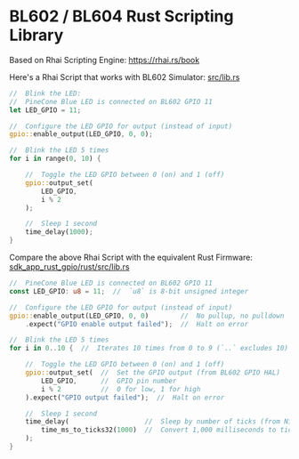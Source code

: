 # BL602 / BL604 Rust Scripting Library

Based on Rhai Scripting Engine: https://rhai.rs/book

Here's a Rhai Script that works with BL602 Simulator: [src/lib.rs](src/lib.rs)

```rust
//  Blink the LED:
//  PineCone Blue LED is connected on BL602 GPIO 11
let LED_GPIO = 11;

//  Configure the LED GPIO for output (instead of input)
gpio::enable_output(LED_GPIO, 0, 0);

//  Blink the LED 5 times
for i in range(0, 10) {

    //  Toggle the LED GPIO between 0 (on) and 1 (off)
    gpio::output_set(
        LED_GPIO, 
        i % 2
    );

    //  Sleep 1 second
    time_delay(1000);
}
```

Compare the above Rhai Script with the equivalent Rust Firmware: [sdk_app_rust_gpio/rust/src/lib.rs](../sdk_app_rust_gpio/rust/src/lib.rs)

```rust
//  PineCone Blue LED is connected on BL602 GPIO 11
const LED_GPIO: u8 = 11;  //  `u8` is 8-bit unsigned integer

//  Configure the LED GPIO for output (instead of input)
gpio::enable_output(LED_GPIO, 0, 0)        //  No pullup, no pulldown
    .expect("GPIO enable output failed");  //  Halt on error

//  Blink the LED 5 times
for i in 0..10 {  //  Iterates 10 times from 0 to 9 (`..` excludes 10)

    //  Toggle the LED GPIO between 0 (on) and 1 (off)
    gpio::output_set(  //  Set the GPIO output (from BL602 GPIO HAL)
        LED_GPIO,      //  GPIO pin number
        i % 2          //  0 for low, 1 for high
    ).expect("GPIO output failed");  //  Halt on error

    //  Sleep 1 second
    time_delay(                   //  Sleep by number of ticks (from NimBLE Porting Layer)
        time_ms_to_ticks32(1000)  //  Convert 1,000 milliseconds to ticks (from NimBLE Porting Layer)
    );
}
```
